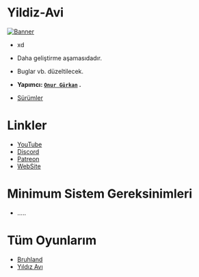 # Yildiz-Avi
[![Banner](https://www.linkpicture.com/q/Yıldız-avı_1.png)](https://github.com/Raciuzz/Yildiz-Avi/releases)
- xd
- Daha geliştirme aşamasıdadır.
- Buglar vb. düzeltilecek.
- __Yapımcı: [`Onur Gürkan`](https://www.youtube.com/channel/UC2853ynkG6CJGxYWHByAGrg) .__

- [Sürümler](https://github.com/Raciuzz/Yildiz-Avi/releases)

# Linkler
- [YouTube](https://www.youtube.com/OnurGurkan)
- [Discord](https://discord.gg/Jsc6yxq)
- [Patreon](https://www.patreon.com/OnurGurkan)
- [WebSite](https://onurgurkan.weebly.com/)

# Minimum Sistem Gereksinimleri
- .....

# Tüm Oyunlarım
- [Bruhland](https://github.com/Raciuzz/BruhlandGame/)
- [Yıldız Avı](https://github.com/Raciuzz/Yildiz-Avi/)
